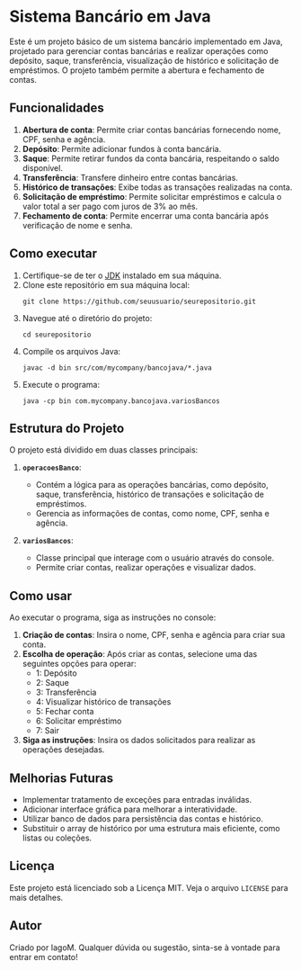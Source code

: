 # Sistema Bancário em Java

Este é um projeto básico de um sistema bancário implementado em Java, projetado para gerenciar contas bancárias e realizar operações como depósito, saque, transferência, visualização de histórico e solicitação de empréstimos. O projeto também permite a abertura e fechamento de contas.

## Funcionalidades

1. **Abertura de conta**: Permite criar contas bancárias fornecendo nome, CPF, senha e agência.
2. **Depósito**: Permite adicionar fundos à conta bancária.
3. **Saque**: Permite retirar fundos da conta bancária, respeitando o saldo disponível.
4. **Transferência**: Transfere dinheiro entre contas bancárias.
5. **Histórico de transações**: Exibe todas as transações realizadas na conta.
6. **Solicitação de empréstimo**: Permite solicitar empréstimos e calcula o valor total a ser pago com juros de 3% ao mês.
7. **Fechamento de conta**: Permite encerrar uma conta bancária após verificação de nome e senha.

## Como executar

1. Certifique-se de ter o [JDK](https://www.oracle.com/java/technologies/javase-jdk11-downloads.html) instalado em sua máquina.
2. Clone este repositório em sua máquina local:
   ```
   git clone https://github.com/seuusuario/seurepositorio.git
   ```
3. Navegue até o diretório do projeto:
   ```
   cd seurepositorio
   ```
4. Compile os arquivos Java:
   ```
   javac -d bin src/com/mycompany/bancojava/*.java
   ```
5. Execute o programa:
   ```
   java -cp bin com.mycompany.bancojava.variosBancos
   ```

## Estrutura do Projeto

O projeto está dividido em duas classes principais:

1. **`operacoesBanco`**:
   - Contém a lógica para as operações bancárias, como depósito, saque, transferência, histórico de transações e solicitação de empréstimos.
   - Gerencia as informações de contas, como nome, CPF, senha e agência.

2. **`variosBancos`**:
   - Classe principal que interage com o usuário através do console.
   - Permite criar contas, realizar operações e visualizar dados.

## Como usar

Ao executar o programa, siga as instruções no console:

1. **Criação de contas**: Insira o nome, CPF, senha e agência para criar sua conta.
2. **Escolha de operação**: Após criar as contas, selecione uma das seguintes opções para operar:
   - 1: Depósito
   - 2: Saque
   - 3: Transferência
   - 4: Visualizar histórico de transações
   - 5: Fechar conta
   - 6: Solicitar empréstimo
   - 7: Sair
3. **Siga as instruções**: Insira os dados solicitados para realizar as operações desejadas.

## Melhorias Futuras

- Implementar tratamento de exceções para entradas inválidas.
- Adicionar interface gráfica para melhorar a interatividade.
- Utilizar banco de dados para persistência das contas e histórico.
- Substituir o array de histórico por uma estrutura mais eficiente, como listas ou coleções.

## Licença

Este projeto está licenciado sob a Licença MIT. Veja o arquivo `LICENSE` para mais detalhes.

## Autor

Criado por IagoM. Qualquer dúvida ou sugestão, sinta-se à vontade para entrar em contato!

